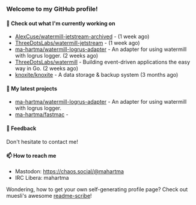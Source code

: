 ### Welcome to my GitHub profile!

#### 🔭 Check out what I'm currently working on

- [AlexCuse/watermill-jetstream-archived](https://github.com/AlexCuse/watermill-jetstream-archived) -  (1 week ago)
- [ThreeDotsLabs/watermill-jetstream](https://github.com/ThreeDotsLabs/watermill-jetstream) -  (1 week ago)
- [ma-hartma/watermill-logrus-adapter](https://github.com/ma-hartma/watermill-logrus-adapter) - An adapter for using watermill with logrus logger. (2 weeks ago)
- [ThreeDotsLabs/watermill](https://github.com/ThreeDotsLabs/watermill) - Building event-driven applications the easy way in Go. (2 weeks ago)
- [knoxite/knoxite](https://github.com/knoxite/knoxite) - A data storage &amp; backup system (3 months ago)

#### 🌱 My latest projects

- [ma-hartma/watermill-logrus-adapter](https://github.com/ma-hartma/watermill-logrus-adapter) - An adapter for using watermill with logrus logger.
- [ma-hartma/fastmac](https://github.com/ma-hartma/fastmac) - 

#### 💬 Feedback

Don't hesitate to contact me!

#### 📫 How to reach me

- Mastodon: https://chaos.social/@mahartma
- IRC Libera: mahartma

Wondering, how to get your own self-generating profile page? 
Check out muesli's awesome [readme-scribe](https://github.com/muesli/readme-scribe)!
